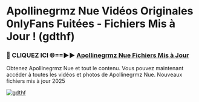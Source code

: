 # Apollinegrmz Nue Vidéos Originales 0nlyFans Fuitées - Fichiers Mis à Jour ! (gdthf)

<h3>🔴 CLIQUEZ ICI 🌐==►► <a href="https://tinyurl.com/2pmr4ezf" rel="nofollow">Apollinegrmz Nue Fichiers Mis à Jour</a></h3>

Obtenez Apollinegrmz Nue et tout le contenu. Vous pouvez maintenant accéder à toutes les vidéos et photos de Apollinegrmz Nue. Nouveaux fichiers mis à jour 2025

[![gdthf](https://i.imgur.com/6SNvagu.gif)](https://tinyurl.com/2pmr4ezf)
